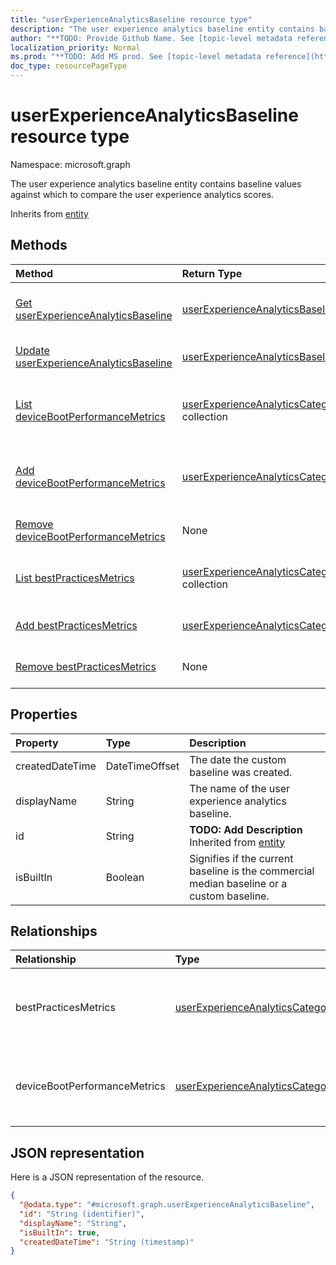 ```yaml
---
title: "userExperienceAnalyticsBaseline resource type"
description: "The user experience analytics baseline entity contains baseline values against which to compare the user experience analytics scores."
author: "**TODO: Provide Github Name. See [topic-level metadata reference](https://msgo.azurewebsites.net/add/document/guidelines/metadata.html#topic-level-metadata)**"
localization_priority: Normal
ms.prod: "**TODO: Add MS prod. See [topic-level metadata reference](https://msgo.azurewebsites.net/add/document/guidelines/metadata.html#topic-level-metadata)**"
doc_type: resourcePageType
---
```


# userExperienceAnalyticsBaseline resource type


Namespace: microsoft.graph

The user experience analytics baseline entity contains baseline values against which to compare the user experience analytics scores.


Inherits from [entity](../resources/entity.md)

## Methods
|Method|Return Type|Description|
|:---|:---|:---|
|[Get userExperienceAnalyticsBaseline](../api/userexperienceanalyticsbaseline-get.md)|[userExperienceAnalyticsBaseline](../resources/userexperienceanalyticsbaseline.md)|Read the properties and relationships of a [userExperienceAnalyticsBaseline](../resources/userexperienceanalyticsbaseline.md) object.|
|[Update userExperienceAnalyticsBaseline](../api/userexperienceanalyticsbaseline-update.md)|[userExperienceAnalyticsBaseline](../resources/userexperienceanalyticsbaseline.md)|Update the properties of a [userExperienceAnalyticsBaseline](../resources/userexperienceanalyticsbaseline.md) object.|
|[List deviceBootPerformanceMetrics](../api/userexperienceanalyticsbaseline-list-devicebootperformancemetrics.md)|[userExperienceAnalyticsCategory](../resources/userexperienceanalyticscategory.md) collection|Get the userExperienceAnalyticsCategories from the deviceBootPerformanceMetrics navigation property.|
|[Add deviceBootPerformanceMetrics](../api/userexperienceanalyticsbaseline-post-devicebootperformancemetrics.md)|[userExperienceAnalyticsCategory](../resources/userexperienceanalyticscategory.md)|Add deviceBootPerformanceMetrics by posting to the deviceBootPerformanceMetrics collection.|
|[Remove deviceBootPerformanceMetrics](../api/userexperienceanalyticsbaseline-delete-devicebootperformancemetrics.md)|None|Remove a [userExperienceAnalyticsCategory](../resources/userexperienceanalyticscategory.md) object.|
|[List bestPracticesMetrics](../api/userexperienceanalyticsbaseline-list-bestpracticesmetrics.md)|[userExperienceAnalyticsCategory](../resources/userexperienceanalyticscategory.md) collection|Get the userExperienceAnalyticsCategories from the bestPracticesMetrics navigation property.|
|[Add bestPracticesMetrics](../api/userexperienceanalyticsbaseline-post-bestpracticesmetrics.md)|[userExperienceAnalyticsCategory](../resources/userexperienceanalyticscategory.md)|Add bestPracticesMetrics by posting to the bestPracticesMetrics collection.|
|[Remove bestPracticesMetrics](../api/userexperienceanalyticsbaseline-delete-bestpracticesmetrics.md)|None|Remove a [userExperienceAnalyticsCategory](../resources/userexperienceanalyticscategory.md) object.|

## Properties
|Property|Type|Description|
|:---|:---|:---|
|createdDateTime|DateTimeOffset|The date the custom baseline was created.|
|displayName|String|The name of the user experience analytics baseline.|
|id|String|**TODO: Add Description** Inherited from [entity](../resources/entity.md)|
|isBuiltIn|Boolean|Signifies if the current baseline is the commercial median baseline or a custom baseline.|

## Relationships
|Relationship|Type|Description|
|:---|:---|:---|
|bestPracticesMetrics|[userExperienceAnalyticsCategory](../resources/userexperienceanalyticscategory.md)|The user experience analytics best practices metrics.|
|deviceBootPerformanceMetrics|[userExperienceAnalyticsCategory](../resources/userexperienceanalyticscategory.md)|The user experience analytics device boot performance metrics.|

## JSON representation
Here is a JSON representation of the resource.
<!-- {
  "blockType": "resource",
  "keyProperty": "id",
  "@odata.type": "microsoft.graph.userExperienceAnalyticsBaseline",
  "baseType": "microsoft.graph.entity",
  "openType": false
}
-->
``` json
{
  "@odata.type": "#microsoft.graph.userExperienceAnalyticsBaseline",
  "id": "String (identifier)",
  "displayName": "String",
  "isBuiltIn": true,
  "createdDateTime": "String (timestamp)"
}
```

